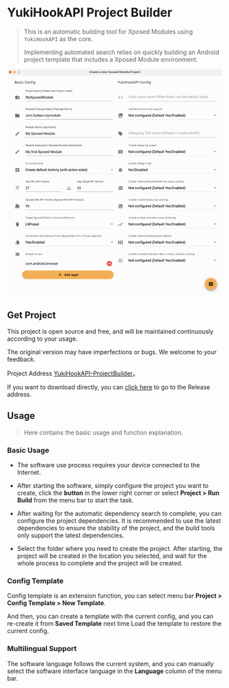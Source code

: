 # YukiHookAPI Project Builder

> This is an automatic building tool for Xposed Modules using `YukiHookAPI` as the core.
>
> Implementing automated search relies on quickly building an Android project template that includes a Xposed Module environment.

<img src="/images/yukihookapi-projectbuilder-en.png" width = "720"/>

## Get Project

This project is open source and free, and will be maintained continuously according to your usage.

The original version may have imperfections or bugs. We welcome to your feedback.

Project Address [YukiHookAPI-ProjectBuilder](https://github.com/fankes/YukiHookAPI-ProjectBuilder)。

If you want to download directly, you can [click here](https://github.com/fankes/YukiHookAPI-ProjectBuilder/releases) to go to the Release address.

## Usage

> Here contains the basic usage and function explanation.

### Basic Usage

- The software use process requires your device connected to the Internet.

- After starting the software, simply configure the project you want to create, click the **button** in the lower right corner or select **Project > Run Build** from the menu bar to start the task.

- After waiting for the automatic dependency search to complete, you can configure the project dependencies. It is recommended to use the latest dependencies to ensure the stability of the project, and the build tools only support the latest dependencies.

- Select the folder where you need to create the project. After starting, the project will be created in the location you selected, and wait for the whole process to complete and the project will be created.

### Config Template

Config template is an extension function, you can select menu bar **Project > Config Template > New Template**.

And then, you can create a template with the current config, and you can re-create it from **Saved Template** next time Load the template to restore the current config.

### Multilingual Support

The software language follows the current system, and you can manually select the software interface language in the **Language** column of the menu bar.